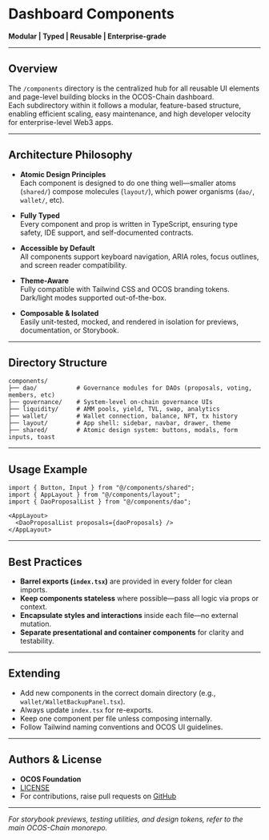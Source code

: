 # Dashboard Components

**Modular | Typed | Reusable | Enterprise-grade**

---

## Overview

The `/components` directory is the centralized hub for all reusable UI elements and page-level building blocks in the OCOS-Chain dashboard.  
Each subdirectory within it follows a modular, feature-based structure, enabling efficient scaling, easy maintenance, and high developer velocity for enterprise-level Web3 apps.

---

## Architecture Philosophy

- **Atomic Design Principles**  
  Each component is designed to do one thing well—smaller atoms (`shared/`) compose molecules (`layout/`), which power organisms (`dao/`, `wallet/`, etc).

- **Fully Typed**  
  Every component and prop is written in TypeScript, ensuring type safety, IDE support, and self-documented contracts.

- **Accessible by Default**  
  All components support keyboard navigation, ARIA roles, focus outlines, and screen reader compatibility.

- **Theme-Aware**  
  Fully compatible with Tailwind CSS and OCOS branding tokens. Dark/light modes supported out-of-the-box.

- **Composable & Isolated**  
  Easily unit-tested, mocked, and rendered in isolation for previews, documentation, or Storybook.

---

## Directory Structure

```
components/
├── dao/           # Governance modules for DAOs (proposals, voting, members, etc)
├── governance/    # System-level on-chain governance UIs
├── liquidity/     # AMM pools, yield, TVL, swap, analytics
├── wallet/        # Wallet connection, balance, NFT, tx history
├── layout/        # App shell: sidebar, navbar, drawer, theme
├── shared/        # Atomic design system: buttons, modals, form inputs, toast
```

---

## Usage Example

```tsx
import { Button, Input } from "@/components/shared";
import { AppLayout } from "@/components/layout";
import { DaoProposalList } from "@/components/dao";

<AppLayout>
  <DaoProposalList proposals={daoProposals} />
</AppLayout>
```

---

## Best Practices

- **Barrel exports (`index.tsx`)** are provided in every folder for clean imports.
- **Keep components stateless** where possible—pass all logic via props or context.
- **Encapsulate styles and interactions** inside each file—no external mutation.
- **Separate presentational and container components** for clarity and testability.

---

## Extending

- Add new components in the correct domain directory (e.g., `wallet/WalletBackupPanel.tsx`).
- Always update `index.tsx` for re-exports.
- Keep one component per file unless composing internally.
- Follow Tailwind naming conventions and OCOS UI guidelines.

---

## Authors & License

- **OCOS Foundation**  
- [LICENSE](../../../LICENSE)  
- For contributions, raise pull requests on [GitHub](https://github.com/ocosio/dashboard)

---

*For storybook previews, testing utilities, and design tokens, refer to the main OCOS-Chain monorepo.*
